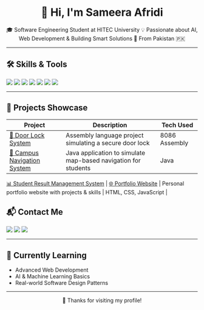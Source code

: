 <h1 align="center">👋 Hi, I'm Sameera Afridi</h1>

<p align="center">
🎓 Software Engineering Student at HITEC University  
💡 Passionate about AI, Web Development & Building Smart Solutions  
📍 From Pakistan 🇵🇰  
</p>

---

## 🛠️ Skills & Tools

<p>
  <img src="https://img.shields.io/badge/Java-ED8B00?style=for-the-badge&logo=java&logoColor=white"/>
  <img src="https://img.shields.io/badge/Python-3670A0?style=for-the-badge&logo=python&logoColor=white"/>
  <img src="https://img.shields.io/badge/MySQL-00618A?style=for-the-badge&logo=mysql&logoColor=white"/>
  <img src="https://img.shields.io/badge/HTML-E34F26?style=for-the-badge&logo=html5&logoColor=white"/>
  <img src="https://img.shields.io/badge/CSS-1572B6?style=for-the-badge&logo=css3&logoColor=white"/>
  <img src="https://img.shields.io/badge/JavaScript-F7DF1E?style=for-the-badge&logo=javascript&logoColor=black"/>
  <img src="https://img.shields.io/badge/OpenCV-5C3EE8?style=for-the-badge&logo=opencv&logoColor=white"/>
</p>

---

## 📂 Projects Showcase

| Project | Description | Tech Used |
|--------|-------------|-----------|
| [🔐 Door Lock System](https://sameeraafridi.github.io/door-lock-system-assembly-8086/) | Assembly language project simulating a secure door lock | 8086 Assembly |
| [📍 Campus Navigation System](https://sameeraafridi.github.io/Campus-Navigation-System-Java/)| Java application to simulate map-based navigation for students | Java |
[📊 Student Result Management System](https://sameeraafridi.github.io/Student-Result-Management/)
| [🌐 Portfolio Website](https://sameeraafridi.github.io/portfolio/) | Personal portfolio website with projects & skills | HTML, CSS, JavaScript |

## 📬 Contact Me

<p>
  <a href="mailto:sameeraafridi77@gmail.com"><img src="https://img.shields.io/badge/Email--D14836?style=for-the-badge&logo=gmail&logoColor=white"/></a>
  <a href="https://github.com/SameeraAfridi"><img src="https://img.shields.io/badge/GitHub-181717?style=for-the-badge&logo=github&logoColor=white"/></a>
  <a href="https://linkedin.com/in/sameera-afridi-724319327/"><img src="https://img.shields.io/badge/LinkedIn-blue?style=for-the-badge&logo=linkedin&logoColor=white"/></a>
</p>

---

## 🧠 Currently Learning

- Advanced Web Development  
- AI & Machine Learning Basics  
- Real-world Software Design Patterns  

---


<p align="center">
  💖 Thanks for visiting my profile!
</p>
